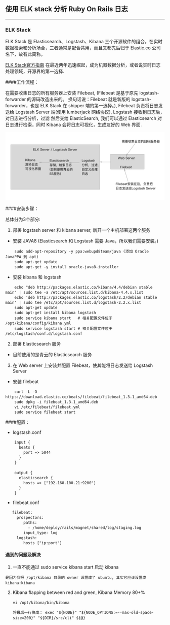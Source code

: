 ## 使用 ELK stack 分析 Ruby On Rails 日志
---

### ELK Stack

ELK Stack 是 Elasticsearch、Logstash、Kibana 三个开源软件的组合。在实时数据检索和分析场合，三者通常是配合共用，而且又都先后归于 Elastic.co 公司名下，故有此简称。

[ELK Stack官方指南](http://kibana.logstash.es/content/) 在最近两年迅速崛起，成为机器数据分析，或者说实时日志处理领域，开源界的第一选择.

####工作流程：

在需要收集日志的所有服务器上安装 Filebeat, (Filebeat 是基于原先 logstash-forwarder 的源码改造出来的。
换句话说：Filebeat 就是新版的 logstash-forwarder，也是 ELK Stack 在 shipper 端的第一选择。),
Filebeat 负责将日志发送给 Logstash Server 端(使用 lumberjack 网络协议), Logstash 接收到日志后，对日志进行分析，过滤
然后交给 ElasticSearch, 我们可以通过 Elasticsearch 对日志进行检索，同时 Kibana 会将日志可视化，生成友好的 Web 界面.


![elk stack](/images/elk_stack.png/)


####安装步骤：

总体分为3个部分:
1. 部署 logstash server 和 kibana server, 新开一个主机部署这两个服务
  * 安装 JAVA8 (Elasticsearch 和 Logstash 需要 Java，所以我们需要安装。)
```
    sudo add-apt-repository -y ppa:webupd8team/java (添加 Oracle JavaPPA 到 apt)
    sudo apt-get update
    sudo apt-get -y install oracle-java8-installer
```
  * 安装 kibana 和 logstash
```
    echo "deb http://packages.elastic.co/kibana/4.4/debian stable main" | sudo tee -a /etc/apt/sources.list.d/kibana-4.4.x.list
    echo 'deb http://packages.elastic.co/logstash/2.2/debian stable main' | sudo tee /etc/apt/sources.list.d/logstash-2.2.x.list
    sudo apt-get update
    sudo apt-get install kibana logstash
    sudo service kibana start   # 相关配置文件位于 /opt/kibana/config/kibana.yml
    sudo service logstash start # 相关配置文件位于 /etc/logstash/conf.d/logstash.conf
```
2. 部署 Elasticsearch 服务
  * 目前使用的是青云的 Elasticsearch 服务
3. 在 Web server 上安装并配置 Filebeat，使其能将日志发送给 Logstash Server
  * 安装 filebeat
```
    curl -L -O https://download.elastic.co/beats/filebeat/filebeat_1.3.1_amd64.deb
    sudo dpkg -i filebeat_1.3.1_amd64.deb
    vi /etc/filebeat/filebeat.yml
    sudo service filebeat start
```

####配置：

* logstash.conf
```
    input {
      beats {
        port => 5044
      }
    }

    output {
      elasticsearch {
        hosts => ["192.168.100.21:9200"]
      }
    }
```
* filebeat.conf
```
   filebeat:
     prospectors:
        paths:
          - /home/deploy/rails/magnet/shared/log/staging.log
        input_type: log
     logstash:
        hosts ["ip:port"]
```

#### 遇到的问题及解决

1.  一直不能通过 sudo service kibana start 启动 kibana

  `是因为我把 /opt/kibana 目录的 owner 设置成了 ubuntu, 其实它应该设置成 kibana:kibana`

2. Kibana flapping between red and green, Kibana Memory 80+%

   `vi /opt/kibana/bin/kibana`

   `将最后一行换成： exec "${NODE}" "${NODE_OPTIONS:=--max-old-space-size=200}" "${DIR}/src/cli" ${@}`

